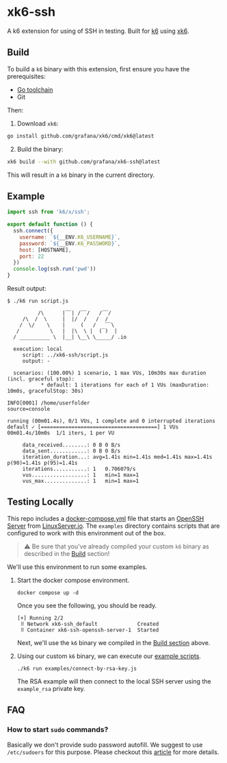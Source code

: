 # xk6-ssh
A k6 extension for using of SSH in testing. Built for [k6](https://github.com/grafana/k6) using [xk6](https://github.com/grafana/xk6).

## Build

To build a `k6` binary with this extension, first ensure you have the prerequisites:

- [Go toolchain](https://go101.org/article/go-toolchain.html)
- Git

Then:

1. Download `xk6`:
  ```bash
  go install github.com/grafana/xk6/cmd/xk6@latest
  ```

2. Build the binary:
  ```bash
  xk6 build --with github.com/grafana/xk6-ssh@latest
  ```

This will result in a `k6` binary in the current directory.

## Example

```javascript
import ssh from 'k6/x/ssh';

export default function () {
  ssh.connect({
    username: `${__ENV.K6_USERNAME}`,
    password: `${__ENV.K6_PASSWORD}`,
    host: [HOSTNAME],
	port: 22
  })
  console.log(ssh.run('pwd'))
}
```

Result output:

```plain
$ ./k6 run script.js

          /\      |‾‾| /‾‾/   /‾‾/   
     /\  /  \     |  |/  /   /  /    
    /  \/    \    |     (   /   ‾‾\  
   /          \   |  |\  \ |  (‾)  | 
  / __________ \  |__| \__\ \_____/ .io

  execution: local
     script: ../xk6-ssh/script.js
     output: -

  scenarios: (100.00%) 1 scenario, 1 max VUs, 10m30s max duration (incl. graceful stop):
           * default: 1 iterations for each of 1 VUs (maxDuration: 10m0s, gracefulStop: 30s)

INFO[0001] /home/userfolder                                 source=console

running (00m01.4s), 0/1 VUs, 1 complete and 0 interrupted iterations
default ✓ [======================================] 1 VUs  00m01.4s/10m0s  1/1 iters, 1 per VU

     data_received........: 0 B 0 B/s
     data_sent............: 0 B 0 B/s
     iteration_duration...: avg=1.41s min=1.41s med=1.41s max=1.41s p(90)=1.41s p(95)=1.41s
     iterations...........: 1   0.706079/s
     vus..................: 1   min=1 max=1
     vus_max..............: 1   min=1 max=1

```

## Testing Locally
This repo includes a [docker-compose.yml](docker-compose.yml) file that starts an [OpenSSH Server](https://docs.linuxserver.io/images/docker-openssh-server) from [LinuxServer.io](https://www.linuxserver.io/).
The `examples` directory contains scripts that are configured to work with this environment out of the box.

> :warning: Be sure that you've already compiled your custom `k6` binary as described in the [Build](#build) section!

We'll use this environment to run some examples.

1. Start the docker compose environment.

   ```shell
   docker compose up -d
   ```
   Once you see the following, you should be ready.
   ```shell
   [+] Running 2/2
    ⠿ Network xk6-ssh_default             Created
    ⠿ Container xk6-ssh-openssh-server-1  Started
   ```
   Next, we'll use the `k6` binary we compiled in the [Build section](#build) above.

1. Using our custom `k6` binary, we can execute our [example scripts](examples/).
   ```shell
   ./k6 run examples/connect-by-rsa-key.js
   ``` 
   The RSA example will then connect to the local SSH server using the `example_rsa` private key.

## FAQ

### How to start `sudo` commands?

Basically we don't provide sudo password autofill. We suggest to use `/etc/sudoers` for this purpose. Please checkout this [article](https://www.cyberciti.biz/faq/linux-unix-running-sudo-command-without-a-password/) for more details.
